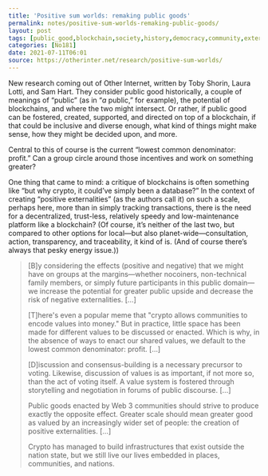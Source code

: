 ```yaml
---
title: 'Positive sum worlds: remaking public goods'
permalink: notes/positive-sum-worlds-remaking-public-goods/
layout: post
tags: [public_good,blockchain,society,history,democracy,community,externalities,toby_shorin]
categories: [No181]
date: 2021-07-11T06:01
source: https://otherinter.net/research/positive-sum-worlds/
---
```

New research coming out of Other Internet, written by Toby Shorin, Laura Lotti, and Sam Hart. They consider public good historically, a couple of meanings of “public” (as in “*a* public,” for example), the potential of blockchains, and where the two might intersect. Or rather, if public good can be fostered, created, supported, and directed on top of a blockchain, if that could be inclusive and diverse enough, what kind of things might make sense, how they might be decided upon, and more.

Central to this of course is the current “lowest common denominator: profit.” Can a group circle around those incentives and work on something greater?

One thing that came to mind: a critique of blockchains is often something like “but why crypto, it could’ve simply been a database?” In the context of creating “positive externalities” (as the authors call it) on such a scale, perhaps here, more than in simply tracking transactions, there is the need for a decentralized, trust-less, relatively speedy and low-maintenance platform like a blockchain? (Of course, it’s neither of the last two, but compared to other options for local—but also planet-wide—consultation, action, transparency, and traceability, it kind of is. (And of course there’s always that pesky energy issue.))
> [B]y considering the effects (positive and negative) that we might have on groups at the margins—whether nocoiners, non-technical family members, or simply future participants in this public domain—we increase the potential for greater public upside and decrease the risk of negative externalities. […]  
>
> [T]here's even a popular meme that "crypto allows communities to encode values into money." But in practice, little space has been made for different values to be discussed or enacted. Which is why, in the absence of ways to enact our shared values, we default to the lowest common denominator: profit. […]  
>
> [D]iscussion and consensus-building is a necessary precursor to voting. Likewise, discussion of values is as important, if not more so, than the act of voting itself. A value system is fostered through storytelling and negotiation in forums of public discourse. […]  
>
> <span class="highlight">Public goods enacted by Web 3 communities should strive to produce exactly the opposite effect. Greater scale should mean greater good as valued by an increasingly wider set of people: the creation of positive externalities.</span> […]  
>
> Crypto has managed to build infrastructures that exist outside the nation state, but we still live our lives embedded in places, communities, and nations.  

